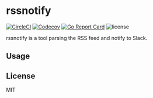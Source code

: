 # rssnotify
[![CircleCI](https://img.shields.io/circleci/project/github/ryosan-470/rssnotify.svg?style=flat-square)](https://circleci.com/gh/ryosan-470/rssnotify)
[![Codecov](https://img.shields.io/codecov/c/github/ryosan-470/rssnotify.svg?style=flat-square)](https://codecov.io/gh/ryosan-470/rssnotify)
[![Go Report Card](https://goreportcard.com/badge/github.com/ryosan-470/rssnotify)](https://goreportcard.com/report/github.com/ryosan-470/rssnotify)
![license](https://img.shields.io/github/license/ryosan-470/rssnotify.svg?style=flat-square)

rssnotify is a tool parsing the RSS feed and notify to Slack.

## Usage

## License
MIT
